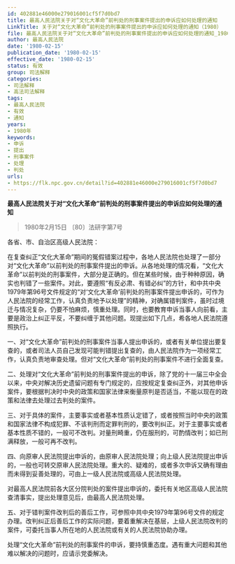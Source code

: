 ```yaml
---
id: 402881e46000e279016001cf5f7d0bd7
title: 最高人民法院关于对“文化大革命”前判处的刑事案件提出的申诉应如何处理的通知
LinkTitle: 关于对“文化大革命”前判处的刑事案件提出的申诉应如何处理的通知（1980）
file: 最高人民法院关于对“文化大革命”前判处的刑事案件提出的申诉应如何处理的通知_19800215_402881e46000e279016001cf5f7d0bd7.docx
author: 最高人民法院
date: '1980-02-15'
publication_date: '1980-02-15'
effective_date: '1980-02-15'
status: 有效
group: 司法解释
categories:
- 司法解释
- 高法司法解释
tags:
- 最高人民法院
- 有效
- 通知
years:
- 1980年
keywords:
- 申诉
- 提出
- 刑事案件
- 处理
- 判处
urls:
- https://flk.npc.gov.cn/detail?id=402881e46000e279016001cf5f7d0bd7
---
```


**最高人民法院关于对“文化大革命”前判处的刑事案件提出的申诉应如何处理的通知**

> 1980年2月15日 〔80〕法研字第7号

各省、市、自治区高级人民法院：

在复查纠正“文化大革命”期间的冤假错案过程中，各地人民法院也处理了一部分对“文化大革命”以前判处的刑事案件提出的申诉。从各地处理的情况看，“文化大革命”以前判处的刑事案件，大部分是正确的。但在某些时候，由于种种原因，确实也判错了一些案件。对此，要遵照“有反必肃、有错必纠”的方针，和中共中央1979年第96号文件规定的“对‘文化大革命’前判处的刑事案件提出申诉的，可作为人民法院的经常工作，认真负责地予以处理”的精神，对确属错判案件，虽时过境迁与情况复杂，仍要不怕麻烦，慎重处理。同时，也要教育申诉当事人向前看，主要是政治上纠正平反，不要纠缠于其他问题。现提出如下几点，希各地人民法院遵照执行。

一、对“文化大革命”前判处的刑事案件当事人提出申诉的，或者有关单位提出要复查的，或者司法人员自己发现可能判错提出复查的，由人民法院作为一项经常工作，认真负责地审查处理。但对“文化大革命”前判处的刑事案件不进行全面复查。

二、处理对“文化大革命”前判处的刑事案件提出的申诉，除了党的十一届三中全会以来，中央对解决历史遗留问题有专门规定的，应按规定复查纠正外，对其他申诉案件，要根据判决时中央的政策和国家法律来衡量原判是否适当，不能以现在的政策和法律去处理过去判处的案件。

三、对于具体的案件，主要事实或者基本性质认定错了，或者按照当时中央的政策和国家法律不构成犯罪、不该判刑而定罪判刑的，要改判纠正。对于主要事实或者基本性质不错的，一般可不改判。对量刑畸重，仍在服刑的，可酌情改判；如已刑满释放，一般可再不改判。

四、向原审人民法院提出申诉的，由原审人民法院处理；向上级人民法院提出申诉的，一般也可转交原审人民法院处理。重大的、疑难的，或者多次申诉又确有理由而未得到妥善处理的，可由上一级人民法院或高级人民法院处理。

对最高人民法院前各大区分院判处的案件提出申诉的，委托有关地区高级人民法院查清事实，提出处理意见后，由最高人民法院处理。

五、对于错判案件改判后的善后工作，可参照中共中央1979年第96号文件的规定办理。改判纠正后善后工作的实际问题，要着重解决在基层，上级人民法院改判的案件，可委托当事人所在地的人民法院或有关的人民法院协助办理。

处理“文化大革命”前判处的刑事案件的申诉，要持慎重态度。遇有重大问题和其他难以解决的问题时，应请示党委解决。
